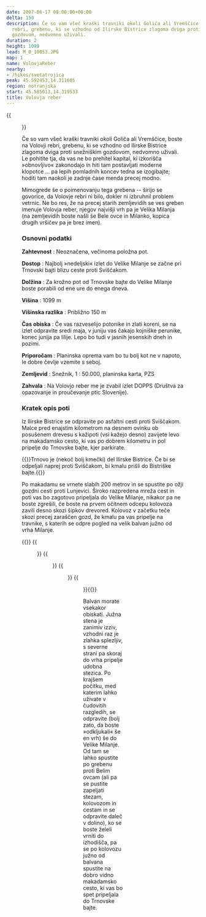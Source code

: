 ```yaml
---
date: 2007-06-17 00:00:00+00:00
delta: 150
description: Če so vam všeč kraški travniki okoli Goliča ali Vremščice, boste na Volovji
  rebri, grebenu, ki se vzhodno od Ilirske Bistrice zlagoma dviga proti snežniškim
  gozdovom, nedvomno uživali.
duration: 2
height: 1099
lead: M_0_10053.JPG
map: 1
name: VolovjaReber
nearby:
- /hikes/svetatrojica
peak: 45.592453,14.311605
region: notranjska
start: 45.585013,14.319533
title: Volovja reber
---
```

{{<figure src="M_0_10053.JPG">}}

Če so vam všeč kraški travniki okoli Goliča ali Vremščice, boste na Volovji rebri, grebenu, ki se vzhodno od Ilirske Bistrice zlagoma dviga proti snežniškim gozdovom, nedvomno uživali. Le pohitite tja, da vas ne bo prehitel kapital, ki izkorišča »obnovljivo« zakonodajo in hiti tam postavljati moderne klopotce \... pa lepih pomladnih koncev tedna se izogibajte; hoditi tam naokoli je zadnje čase menda precej modno.

Mimogrede še o poimenovanju tega grebena -- širijo se govorice, da Volovje rebri ni bilo, dokler ni izbruhnil problem vetrnic. Ne bo res, že na precej starih zemljevidih se ves greben imenuje Volovja reber, njegov najvišji vrh pa je Velika Milanja (na zemljevidih boste našli še Bele ovce in Milanko, kopica drugih vršičev pa je brez imen).

### Osnovni podatki

**Zahtevnost**
:   Neoznačena, večinoma položna pot.

**Dostop**
:   Najbolj »nedeljski« izlet do Velike Milanje se začne pri Trnovski bajti blizu ceste proti Sviščakom.

**Dolžina**
:   Za krožno pot od Trnovske bajte do Velike Milanje boste porabili od ene ure do enega dneva.

**Višina**
:   1099 m

**Višinska razlika**
:   Približno 150 m

**Čas obiska**
:   Če vas razveselijo potonike in zlati koreni, se na izlet odpravite sredi maja, v juniju vas čakajo kojniške perunike, konec junija pa lilije. Lepo bo tudi v jasnih jesenskih dneh in pozimi.

**Priporočam**
:   Planinska oprema vam bo tu bolj kot ne v napoto, le dobre čevlje vzemite s seboj.

**Zemljevid**
:   Snežnik, 1 : 50.000, planinska karta, PZS

**Zahvala**
:   Na Volovjo reber me je zvabil izlet DOPPS (Društva za opazovanje in proučevanje ptic Slovenije).

### Kratek opis poti

Iz Ilirske Bistrice se odpravite po asfaltni cesti proti Sviščakom. Malce pred enajstim kilometrom na desnem ovinku ob posušenem drevesu s kažipoti (vsi kažejo desno) zavijete levo na makadamsko cesto, ki vas po dobrem kilometru in pol pripelje do Trnovske bajte, kjer parkirate.

{{<note>}}Trnovo je (nekoč bolj kmečki) del Ilirske Bistrice. Če bi se odpeljali naprej proti Sviščakom, bi kmalu prišli do Bistriške bajte.{{</note>}}

Po makadamu se vrnete slabih 200 metrov in se spustite po ožji gozdni cesti proti Lunjevici. Široko razpredena mreža cest in poti vas bo zagotovo pripeljala do Velike Milanje, nikakor pa ne boste zgrešili, če boste na prvem očitnem odcepu kolovoza zavili desno skozi šipkov drevored. Kolovoz v začetku teče skozi precej zaraščen gozd, že kmalu pa vas pripelje na travnike, s katerih se odpre pogled na velik balvan južno od vrha Milanje.

{{<gallery>}}
{{<figure src="M_0_10035.JPG" caption="Po cesti proti Lunjevici">}} {{<figure src="M_0_10038.JPG" caption="Šipkov drevored">}} {{<figure src="M_0_10052.JPG" caption="Balvan na Veliki Milanji">}} {{<figure src="M_0_10064.JPG" caption="Nazaj do Trnovske bajte">}}{{</gallery>}}

Balvan morate vsekakor obiskati. Južna stena je zanimiv izziv, vzhodni raz je zlahka splezljiv, s severne strani pa skoraj do vrha pripelje udobna stezica. Po krajšem počitku, med katerim lahko uživate v čudovitih razgledih, se odpravite (bolj zato, da boste »odkljukali« še en vrh) še do Velike Milanje. Od tam se lahko spustite po grebenu proti Belim ovcam (ali pa se pustite zapeljati stezam, kolovozom in cestam in se odpravite daleč v dolino), ko se boste želeli vrniti do izhodišča, pa se po kolovozu južno od balvana spustite na dobro vidno makadamsko cesto, ki vas bo spet pripeljala do Trnovske bajte.
